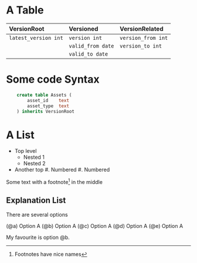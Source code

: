 
A Table
=======

| VersionRoot            | Versioned         | VersionRelated      |
| :--------------------- | :---------------- | :------------------ |
| `latest_version int`   | `version int`     | `version_from int`  |
|                        | `valid_from date` | `version_to int`    |
|                        | `valid_to date`   |                     |


Some code Syntax
=========


```sqlpostgresql
    create table Assets (
        asset_id    text
        asset_type  text
    ) inherits VersionRoot
```

A List
======

* Top level
    - Nested 1
    - Nested 2
* Another top
    #. Numbered
    #. Numbered

Some text with a footnote[^blah] in the middle



[^blah]: Footnotes have nice names


Explanation List
---------------

There are several options

(@a) Option A
(@b) Option A
(@c) Option A
(@d) Option A
(@e) Option A


My favourite is option @b.


